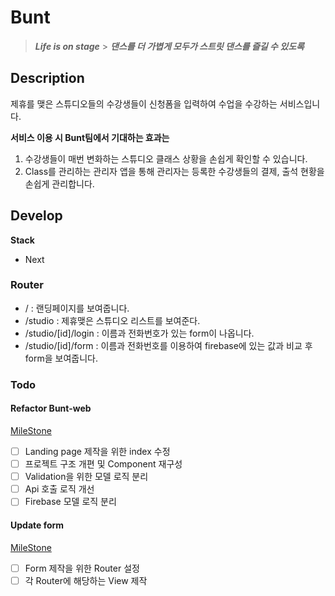 # Bunt

> **_Life is on stage_** > **_댄스를 더 가볍게 모두가 스트릿 댄스를 즐길 수 있도록_**

## Description

제휴를 맺은 스튜디오들의 수강생들이 신청폼을 입력하여 수업을 수강하는 서비스입니다.

**서비스 이용 시 Bunt팀에서 기대하는 효과는**

1. 수강생들이 매번 변화하는 스튜디오 클래스 상황을 손쉽게 확인할 수 있습니다.
2. Class를 관리하는 관리자 앱을 통해 관리자는 등록한 수강생들의 결제, 출석 현황을 손쉽게 관리합니다.

## Develop

**Stack**

- Next

### Router

- / : 랜딩페이지를 보여줍니다.
- /studio : 제휴맺은 스튜디오 리스트를 보여준다.
- /studio/[id]/login : 이름과 전화번호가 있는 form이 나옵니다.
- /studio/[id]/form : 이름과 전화번호를 이용하여 firebase에 있는 값과 비교 후 form을 보여줍니다.

### Todo

#### Refactor Bunt-web

[MileStone](https://github.com/Team-BUNT/Bunt-web/milestone/2)

- [ ] Landing page 제작을 위한 index 수정
- [ ] 프로젝트 구조 개편 및 Component 재구성
- [ ] Validation을 위한 모델 로직 분리
- [ ] Api 호출 로직 개선
- [ ] Firebase 모델 로직 분리

#### Update form

[MileStone](https://github.com/Team-BUNT/Bunt-web/milestone/3)

- [ ] Form 제작을 위한 Router 설정
- [ ] 각 Router에 해당하는 View 제작
